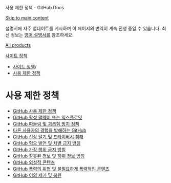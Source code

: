 사용 제한 정책 - GitHub Docs

[Skip to main content](#main-content)

설명서에 자주 업데이트를 게시하며 이 페이지의 번역이 계속 진행 중일 수 있습니다. 최신 정보는 [영어 설명서를](/en) 참조하세요.

[All products](/ko)

[사이트 정책](/ko/site-policy)

* [사이트 정책](/ko/site-policy)/
* [사용 제한 정책](/ko/site-policy/acceptable-use-policies)

사용 제한 정책
==========

* [GitHub 사용 제한 정책](/ko/site-policy/acceptable-use-policies/github-acceptable-use-policies)
* [GitHub 활성 맬웨어 또는 익스플로잇](/ko/site-policy/acceptable-use-policies/github-active-malware-or-exploits)
* [GitHub 따돌림 및 괴롭힘 방지 정책](/ko/site-policy/acceptable-use-policies/github-bullying-and-harassment)
* [다른 사용자의 경험을 방해하는 GitHub](/ko/site-policy/acceptable-use-policies/github-disrupting-the-experience-of-other-users)
* [GitHub 신상 털기 및 프라이버시 침해](/ko/site-policy/acceptable-use-policies/github-doxxing-and-invasion-of-privacy)
* [GitHub 혐오 발언 및 차별 금지 방침](/ko/site-policy/acceptable-use-policies/github-hate-speech-and-discrimination)
* [GitHub 가장 행위 금지 방침](/ko/site-policy/acceptable-use-policies/github-impersonation)
* [GitHub 잘못된 정보 및 허위 정보 방침](/ko/site-policy/acceptable-use-policies/github-misinformation-and-disinformation)
* [GitHub 외설적 콘텐츠](/ko/site-policy/acceptable-use-policies/github-sexually-obscene-content)
* [GitHub 폭력의 위협 및 불필요하게 폭력적인 콘텐츠](/ko/site-policy/acceptable-use-policies/github-threats-of-violence-and-gratuitously-violent-content)
* [GitHub 이의 제기 및 복원](/ko/site-policy/acceptable-use-policies/github-appeal-and-reinstatement)
